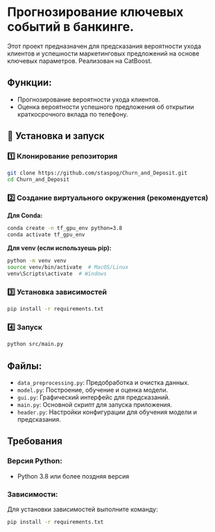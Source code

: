 # Прогнозирование ключевых событий в банкинге.

Этот проект предназначен для предсказания вероятности ухода клиентов и успешности маркетинговых предложений на основе ключевых параметров.
Реализован на CatBoost.

## Функции:
- Прогнозирование вероятности ухода клиентов.
- Оценка вероятности успешного предложения об открытии краткосрочного вклада по телефону.

## 🚀 Установка и запуск
### 1️⃣ Клонирование репозитория
```sh
git clone https://github.com/staspog/Churn_and_Deposit.git
cd Churn_and_Deposit
```

### 2️⃣ Создание виртуального окружения (рекомендуется)
**Для Conda:**
```sh
conda create -n tf_gpu_env python=3.8
conda activate tf_gpu_env
```
**Для venv (если используешь pip):**
```sh
python -m venv venv
source venv/bin/activate  # MacOS/Linux
venv\Scripts\activate  # Windows
```

### 3️⃣ Установка зависимостей
```sh
pip install -r requirements.txt
```

### 4️⃣ Запуск
```sh
python src/main.py
```

## Файлы:
- `data_preprocessing.py`: Предобработка и очистка данных.
- `model.py`: Построение, обучение и оценка модели.
- `gui.py`: Графический интерфейс для предсказаний.
- `main.py`: Основной скрипт для запуска приложения.
- `header.py`: Настройки конфигурации для обучения модели и предсказания.

## Требования

### Версия Python:
- Python 3.8 или более поздняя версия

### Зависимости:
Для установки зависимостей выполните команду:
```bash
pip install -r requirements.txt
